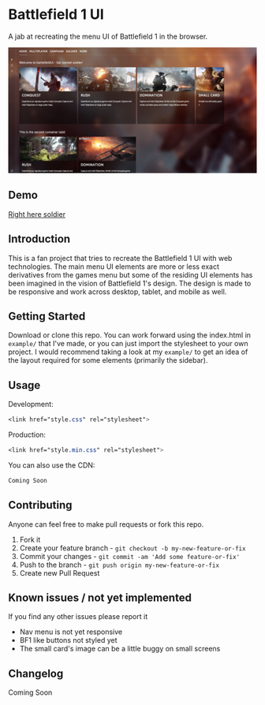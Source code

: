 # Battlefield 1 UI
A jab at recreating the menu UI of Battlefield 1 in the browser.

![battlefield1UI](https://raw.githubusercontent.com/lasseborly/images_rep/master/bf1_01.png)

## Demo
[Right here soldier](https://arth101.github.io/battlefield1UI/example)

## Introduction
This is a fan project that tries to recreate the Battlefield 1 UI with web technologies. The main menu UI elements are more or less exact derivatives from the games menu but some of the residing UI elements has been imagined in the vision of Battlefield 1's design. The design is made to be responsive and work across desktop, tablet, and mobile as well.

## Getting Started
Download or clone this repo. You can work forward using the index.html in `example/` that I've made, or you can just import the stylesheet to your own project. I would recommend taking a look at my `example/` to get an idea of the layout required for some elements (primarily the sidebar).

## Usage

Development:
```css
<link href="style.css" rel="stylesheet">
```
Production:
```css
<link href="style.min.css" rel="stylesheet">
```

You can also use the CDN:
```css
Coming Soon
```

## Contributing
Anyone can feel free to make pull requests or fork this repo.

1. Fork it
2. Create your feature branch - `git checkout -b my-new-feature-or-fix`
3. Commit your changes - `git commit -am 'Add some feature-or-fix'`
4. Push to the branch - `git push origin my-new-feature-or-fix`
5. Create new Pull Request

## Known issues / not yet implemented
If you find any other issues please report it

* Nav menu is not yet responsive
* BF1 like buttons not styled yet
* The small card's image can be a little buggy on small screens

## Changelog

Coming Soon
